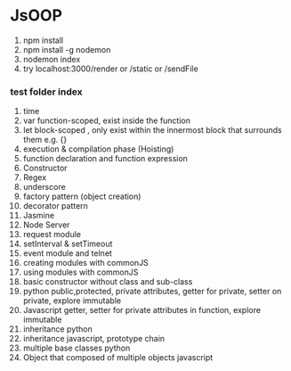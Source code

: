 # JsOOP

1. npm install
2. npm install -g nodemon
3. nodemon index
4. try localhost:3000/render or /static or /sendFile

### test folder index
1. time
2. var function-scoped, exist inside the function
3. let block-scoped , only exist within the innermost block that surrounds them e.g. {}
4. execution & compilation phase (Hoisting)
5. function declaration and function expression
6. Constructor
7. Regex
8. underscore
9. factory pattern (object creation)
10. decorator pattern
11. Jasmine
12. Node Server
13. request module
14. setInterval & setTimeout
15. event module and telnet
16. creating modules with commonJS
17. using modules with commonJS
18. basic constructor without class and sub-class
19. python public,protected, private attributes, getter for private, setter on private, explore immutable
20. Javascript getter, setter for private attributes in function, explore immutable
21. inheritance python
22. inheritance javascript, prototype chain
23. multiple base classes python
24. Object that composed of multiple objects javascript
